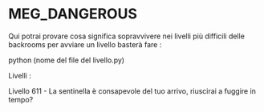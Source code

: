 # MEG_DANGEROUS

Qui potrai provare cosa significa sopravvivere nei livelli più difficili delle backrooms per avviare un livello basterà fare :

python (nome del file del livello.py)

Livelli :

Livello 611 - La sentinella è consapevole del tuo arrivo, riuscirai a fuggire in tempo?

